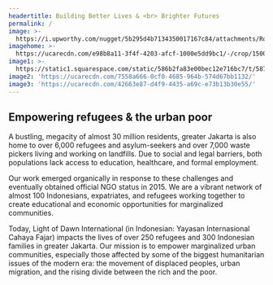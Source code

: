 ```yaml
---
headertitle: Building Better Lives & <br> Brighter Futures
permalink: /
image: >-
  https://i.upworthy.com/nugget/5b295d4b7134350017167c84/attachments/Roshan7-e69a04f32da893582d238f9b3244b51f.png
imagehome: >-
  https://ucarecdn.com/e98b8a11-3f4f-4203-afcf-1000e5dd9bc1/-/crop/1500x725/0,45/-/preview/
image1: >-
  https://static1.squarespace.com/static/586b2fa83e00bec12e716bc7/t/5879e585b8a79b66d3f630e0/1484383622731/learning.gif?format=300w
image2: 'https://ucarecdn.com/7558a666-0cf0-4685-964b-574d67bb1132/'
image3: 'https://ucarecdn.com/42663e87-d4f9-4435-a69c-e73b13b30e55/'
---
```


## Empowering refugees & the urban poor
A bustling, megacity of almost 30 million residents, greater Jakarta is also home to over 6,000 refugees and asylum-seekers and over 7,000 waste pickers living and working on landfills. Due to social and legal barriers, both populations lack access to education, healthcare, and formal employment.

Our work emerged organically in response to these challenges and eventually obtained official NGO status in 2015. We are a vibrant network of almost 100 Indonesians, expatriates, and refugees working together to create educational and economic opportunities for marginalized communities.

Today, Light of Dawn International (in Indonesian: Yayasan Internasional Cahaya Fajar) impacts the lives of over 250 refugees and 300 Indonesian families in greater Jakarta. Our mission is to empower marginalized urban communities, especially those affected by some of the biggest humanitarian issues of the modern era: the movement of displaced peoples, urban migration, and the rising divide between the rich and the poor. 
